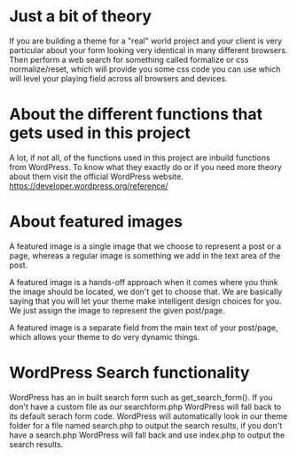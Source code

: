 # Just a bit of theory

If you are building a theme for a "real" world project and your client is very particular about your form looking very identical
in many different browsers.
Then perform a web search for something called formalize or css normalize/reset, which will provide you some css code you can use which
will level your playing field across all browsers and devices.

# About the different functions that gets used in this project
A lot, if not all, of the functions used in this project are inbuild functions from WordPress.
To know what they exactly do or if you need more theory about them visit the official WordPress website.
https://developer.wordpress.org/reference/

# About featured images
A featured image is a single image that we choose to represent a post or a page,
whereas a regular image is something we add in the text area of the post.

A featured image is a hands-off approach when it comes where you think the image should be located,
we don't get to choose that. We are basically saying that you will let your theme make intelligent design choices for you.
We just assign the image to represent the given post/page.

A featured image is a separate field from the main text of your post/page, which allows your theme to do very dynamic things.

# WordPress Search functionality
WordPress has an in built search form such as get_search_form().
If you don't have a custom file as our searchform.php WordPress will fall back to its default serach form code.
WordPress will automatically look in our theme folder for a file named search.php to output the search results, if you don't have
a search.php WordPress will fall back and use index.php to output the search results.
